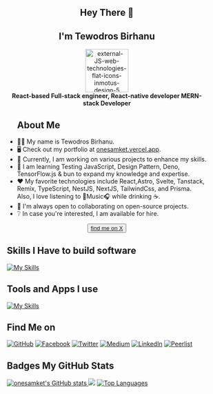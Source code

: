 <section id="wrapper" style="padding: 0 20px" class="px-20">
  <div align="center">
    <h1>Hey There 👋</h1>
    <h2>I'm Tewodros Birhanu</h2>
  </div>

<div id="header" align="center">
 <img width="100" height="100" src="https://camo.githubusercontent.com/48a026f4399514afed27e76efb9f48e139a0ba4b613d933a8c7a094dc1da475c/68747470733a2f2f74656368737461636b2d67656e657261746f722e76657263656c2e6170702f72656163742d69636f6e2e737667" alt="external-JS-web-technologies-flat-icons-inmotus-design-5"/>
</div>
  <div align="center">
    <b> React-based Full-stack engineer, React-native developer MERN-stack Developer</b>
  </div>

<ul>
  <h1>About Me</h1>
  <li>🧑‍💻 My name is Tewodros Birhanu.</li>
  <li>🖥️ Check out my portfolio at <a href="http://onesamket.vercel.app">onesamket.vercel.app</a>.</li>
  <li>🚀 Currently, I am working on various projects to enhance my skills.</li>
  <li>🧠 I am learning Testing JavaScript, Design Pattern, Deno, TensorFlow.js & bun to expand my knowledge and expertise.</li>
  <li>❤️ My favorite technologies include React,Astro, Svelte, Tanstack, Remix, TypeScript, NestJS, NextJS, TailwindCss, and Prisma. Also, I love listening to 🎼Music🎧 while drinking ☕.</li>
  <li>🤝 I'm always open to collaborating on open-source projects.</li>
  <li>❔ In case you're interested, I am available for hire.</li>
</ul>

  <!-- Twitter Badge -->
  <div align="center">
  <button>
    <a href="https://www.x.com/onesamket" target="_blank" rel="noreferrer">
    find me on X
    </a>
  </button>
  </div>

  <!-- Skills Section -->

## **Skills I Have to build software**

[![My Skills](https://skillicons.dev/icons?i=html,css,sass,javascript,jquery,typescript,md,react,svelte,astro,nodejs,expressjs,nestjs,remix,prisma,apollo,postgres,mongodb,mysql,nextjs,graphql,tailwind,vite,&theme=light)](https://skillicons.dev)

## **Tools and Apps I use**

[![My Skills](https://skillicons.dev/icons?i=,chrome,gmail,figma,vercel,powershell,github,git,postman,vscode,devto,discord,firebase,supabase,LinkedIn,&theme=dark)](https://skillicons.dev)

  <!-- Socials Section -->
  <h2>Find Me on</h2>

[![GitHub](https://img.shields.io/badge/-GitHub-181717?style=for-the-badge&logo=GitHub&logoColor=#d16c06)](https://github.com/onesamket)
[![Facebook](https://img.shields.io/badge/onesamket-Facebook-1877f2?style=for-the-badge&logo=Facebook&logoColor=#d16c06)](https://www.facebook.com/onesamket)
[![Twitter](https://img.shields.io/badge/onesamket-Twitter-1da1f2?style=for-the-badge&logo=Twitter&logoColor=#d16c06)](https://twitter.com/onesamket)
[![Medium](https://img.shields.io/badge/onesamket-Medium-12100e?style=for-the-badge&logo=Medium&logoColor=#d16c06)](https://medium.com/@onesamket)
[![LinkedIn](https://img.shields.io/badge/onesamket-LinkedIn-0077b5?style=for-the-badge&logo=LinkedIn&logoColor=#d16c06)](https://www.linkedin.com/in/ln-onesamket/)
[![Peerlist](https://github-readme-badge.peerlist.io/api/onesamket)](https://peerlist.io/onesamket)

  <!-- GitHub Stats Section -->
  <main>
    <h2>Badges My GitHub Stats</h2>
    <div id="stats-container">
     <a href="http://www.github.com/onesamket">
    <img
      src="https://github-readme-stats.vercel.app/api?username=onesamket&show_icons=true&hide=&count_private=true&title_color=0891b2&text_color=ffffff&icon_color=0891b2&bg_color=1c1917&hide_border=true&show_icons=true"
      alt="onesamket's GitHub stats" />
    </a>
  <a href="http://www.github.com/onesamket">
    <img
      src="https://github-readme-streak-stats.herokuapp.com/?user=onesamket&stroke=ffffff&background=1c1917&ring=0891b2&fire=0891b2&currStreakNum=ffffff&currStreakLabel=0891b2&sideNums=ffffff&sideLabels=ffffff&dates=ffffff&hide_border=true" /></a>
  <a href="https://github.com/onesamket" align="left">
    <img
      src="https://github-readme-stats.vercel.app/api/top-langs/?username=onesamket&langs_count=10&title_color=0891b2&text_color=ffffff&icon_color=0891b2&bg_color=1c1917&hide_border=true&locale=en&custom_title=Top%20%Languages"
      alt="Top Languages" />
  </a>
    </div>
  </main>
</section>
